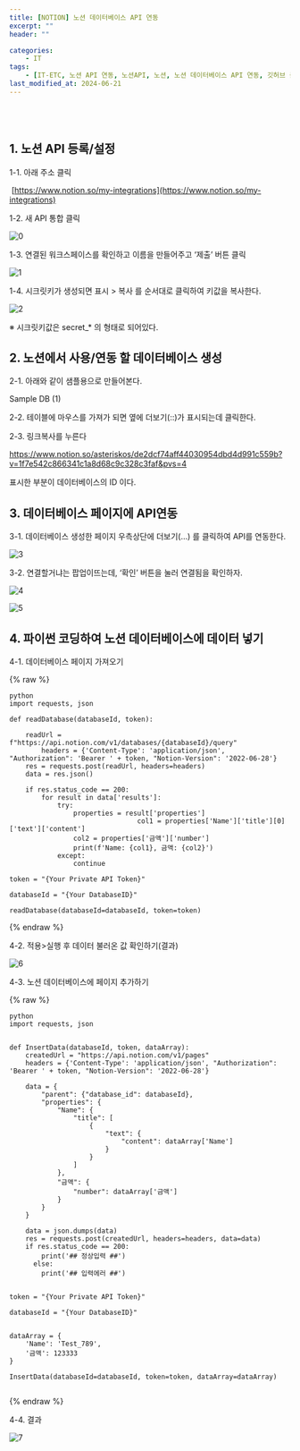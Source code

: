 ```yaml
---
title: [NOTION] 노션 데이터베이스 API 연동
excerpt: ""
header: ""

categories:
    - IT
tags:
    - [IT-ETC, 노션 API 연동, 노션API, 노션, 노션 데이터베이스 API 연동, 깃허브 블로그, 깃허브블로그]
last_modified_at: 2024-06-21
---
```

<br><br>


## 1. 노션 API 등록/설정


1-1. 아래 주소 클릭


 [https://www.notion.so/my-integrations](https://www.notion.so/my-integrations)


1-2. 새 API 통합 클릭


![0](/upload/2024-06-21-[NOTION]-노션-데이터베이스-API-연동.md/0.png)


1-3. 연결된 워크스페이스를 확인하고 이름을 만들어주고 ‘제출’ 버튼 클릭


![1](/upload/2024-06-21-[NOTION]-노션-데이터베이스-API-연동.md/1.png)


1-4. 시크릿키가 생성되면 표시 > 복사 를 순서대로 클릭하여 키값을 복사한다.


![2](/upload/2024-06-21-[NOTION]-노션-데이터베이스-API-연동.md/2.png)


※ 시크릿키값은 secret_* 의 형태로 되어있다.


 



## 2. 노션에서 사용/연동 할 데이터베이스 생성


2-1. 아래와 같이 샘플용으로 만들어본다.


Sample DB (1)


2-2. 테이블에 마우스를 가져가 되면 옆에 더보기(::)가 표시되는데 클릭한다.


2-3. 링크복사를 누른다


https://www.notion.so/asteriskos/de2dcf74aff44030954dbd4d991c559b?v=1f7e542c866341c1a8d68c9c328c3faf&pvs=4


표시한 부분이 데이터베이스의 ID 이다. 



## 3. 데이터베이스 페이지에 API연동


3-1. 데이터베이스 생성한 페이지 우측상단에  더보기(…) 를 클릭하여 API를 연동한다.


![3](/upload/2024-06-21-[NOTION]-노션-데이터베이스-API-연동.md/3.png)


3-2. 연결할거냐는 팝업이뜨는데, ‘확인’ 버튼을 눌러 연결됨을 확인하자.


![4](/upload/2024-06-21-[NOTION]-노션-데이터베이스-API-연동.md/4.png)


![5](/upload/2024-06-21-[NOTION]-노션-데이터베이스-API-연동.md/5.png)



## 4. 파이썬 코딩하여 노션 데이터베이스에 데이터 넣기


4-1. 데이터베이스 페이지 가져오기


{% raw %}
```
python
import requests, json

def readDatabase(databaseId, token):
    
    readUrl = f"https://api.notion.com/v1/databases/{databaseId}/query"
		headers = {'Content-Type': 'application/json', "Authorization": 'Bearer ' + token, "Notion-Version": '2022-06-28'}
    res = requests.post(readUrl, headers=headers)
    data = res.json()
 
    if res.status_code == 200:
        for result in data['results']:
            try:
                properties = result['properties']
								col1 = properties['Name']['title'][0]['text']['content']
                col2 = properties['금액']['number']
                print(f'Name: {col1}, 금액: {col2}')
            except:
                continue
        
token = "{Your Private API Token}"

databaseId = "{Your DatabaseID}"

readDatabase(databaseId=databaseId, token=token)

```
{% endraw %}


4-2. 적용>실행 후 데이터 불러온 값 확인하기(결과)


![6](/upload/2024-06-21-[NOTION]-노션-데이터베이스-API-연동.md/6.png)


4-3. 노션 데이터베이스에 페이지 추가하기


{% raw %}
```
python
import requests, json


def InsertData(databaseId, token, dataArray):
    createdUrl = "https://api.notion.com/v1/pages"
    headers = {'Content-Type': 'application/json', "Authorization": 'Bearer ' + token, "Notion-Version": '2022-06-28'}

    data = {
        "parent": {"database_id": databaseId},
        "properties": {
            "Name": {
                "title": [
                    {
                        "text": {
                            "content": dataArray['Name']
                        }
                    }
                ]
            },
            "금액": {
                "number": dataArray['금액']
            }
        }
    }

    data = json.dumps(data)
    res = requests.post(createdUrl, headers=headers, data=data)
    if res.status_code == 200:
	    print('## 정상입력 ##')
	  else:
	    print('## 입력에러 ##')	  


token = "{Your Private API Token}"

databaseId = "{Your DatabaseID}"


dataArray = {
    'Name': 'Test_789',
    '금액': 123333
}

InsertData(databaseId=databaseId, token=token, dataArray=dataArray)


```
{% endraw %}


4-4. 결과 


![7](/upload/2024-06-21-[NOTION]-노션-데이터베이스-API-연동.md/7.png)

